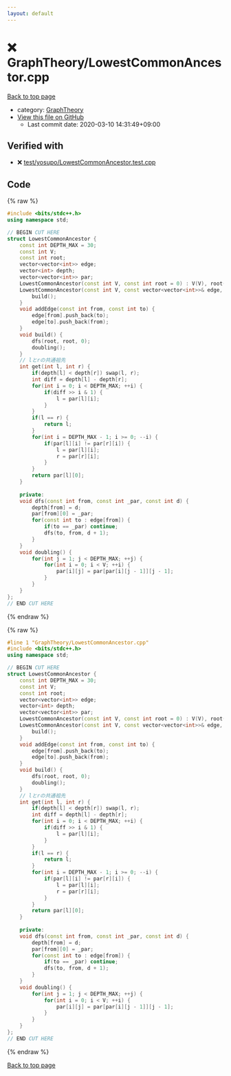 ```yaml
---
layout: default
---
```


<!-- mathjax config similar to math.stackexchange -->
<script type="text/javascript" async
  src="https://cdnjs.cloudflare.com/ajax/libs/mathjax/2.7.5/MathJax.js?config=TeX-MML-AM_CHTML">
</script>
<script type="text/x-mathjax-config">
  MathJax.Hub.Config({
    TeX: { equationNumbers: { autoNumber: "AMS" }},
    tex2jax: {
      inlineMath: [ ['$','$'] ],
      processEscapes: true
    },
    "HTML-CSS": { matchFontHeight: false },
    displayAlign: "left",
    displayIndent: "2em"
  });
</script>

<script type="text/javascript" src="https://cdnjs.cloudflare.com/ajax/libs/jquery/3.4.1/jquery.min.js"></script>
<script src="https://cdn.jsdelivr.net/npm/jquery-balloon-js@1.1.2/jquery.balloon.min.js" integrity="sha256-ZEYs9VrgAeNuPvs15E39OsyOJaIkXEEt10fzxJ20+2I=" crossorigin="anonymous"></script>
<script type="text/javascript" src="../../assets/js/copy-button.js"></script>
<link rel="stylesheet" href="../../assets/css/copy-button.css" />


# :x: GraphTheory/LowestCommonAncestor.cpp

<a href="../../index.html">Back to top page</a>

* category: <a href="../../index.html#f381732df2a59e8e35d7811ba3c2868c">GraphTheory</a>
* <a href="{{ site.github.repository_url }}/blob/master/GraphTheory/LowestCommonAncestor.cpp">View this file on GitHub</a>
    - Last commit date: 2020-03-10 14:31:49+09:00




## Verified with

* :x: <a href="../../verify/test/yosupo/LowestCommonAncestor.test.cpp.html">test/yosupo/LowestCommonAncestor.test.cpp</a>


## Code

<a id="unbundled"></a>
{% raw %}
```cpp
#include <bits/stdc++.h>
using namespace std;

// BEGIN CUT HERE
struct LowestCommonAncestor {
	const int DEPTH_MAX = 30;
	const int V;
	const int root;
	vector<vector<int>> edge;
	vector<int> depth;
	vector<vector<int>> par;
	LowestCommonAncestor(const int V, const int root = 0) : V(V), root(root), edge(vector<vector<int>>(V, vector<int>())), depth(vector<int>(V)), par(vector<vector<int>>(V, vector<int>(DEPTH_MAX, root))) {}
	LowestCommonAncestor(const int V, const vector<vector<int>>& edge, const int root = 0) : V(V), edge(edge), root(root), depth(vector<int>(V)), par(vector<vector<int>>(V, vector<int>(DEPTH_MAX, root))) {
		build();
	}
	void addEdge(const int from, const int to) {
		edge[from].push_back(to);
		edge[to].push_back(from);
	}
	void build() {
		dfs(root, root, 0);
		doubling();
	}
	// lとrの共通祖先
	int get(int l, int r) {
		if(depth[l] < depth[r]) swap(l, r);
		int diff = depth[l] - depth[r];
		for(int i = 0; i < DEPTH_MAX; ++i) {
			if(diff >> i & 1) {
				l = par[l][i];
			}
		}
		if(l == r) {
			return l;
		}
		for(int i = DEPTH_MAX - 1; i >= 0; --i) {
			if(par[l][i] != par[r][i]) {
				l = par[l][i];
				r = par[r][i];
			}
		}
		return par[l][0];
	}
	
	private:
	void dfs(const int from, const int _par, const int d) {
		depth[from] = d;
		par[from][0] = _par;
		for(const int to : edge[from]) {
			if(to == _par) continue;
			dfs(to, from, d + 1);
		}
	}
	void doubling() {
		for(int j = 1; j < DEPTH_MAX; ++j) {
			for(int i = 0; i < V; ++i) {
				par[i][j] = par[par[i][j - 1]][j - 1];
			}
		}
	}
};
// END CUT HERE

```
{% endraw %}

<a id="bundled"></a>
{% raw %}
```cpp
#line 1 "GraphTheory/LowestCommonAncestor.cpp"
#include <bits/stdc++.h>
using namespace std;

// BEGIN CUT HERE
struct LowestCommonAncestor {
	const int DEPTH_MAX = 30;
	const int V;
	const int root;
	vector<vector<int>> edge;
	vector<int> depth;
	vector<vector<int>> par;
	LowestCommonAncestor(const int V, const int root = 0) : V(V), root(root), edge(vector<vector<int>>(V, vector<int>())), depth(vector<int>(V)), par(vector<vector<int>>(V, vector<int>(DEPTH_MAX, root))) {}
	LowestCommonAncestor(const int V, const vector<vector<int>>& edge, const int root = 0) : V(V), edge(edge), root(root), depth(vector<int>(V)), par(vector<vector<int>>(V, vector<int>(DEPTH_MAX, root))) {
		build();
	}
	void addEdge(const int from, const int to) {
		edge[from].push_back(to);
		edge[to].push_back(from);
	}
	void build() {
		dfs(root, root, 0);
		doubling();
	}
	// lとrの共通祖先
	int get(int l, int r) {
		if(depth[l] < depth[r]) swap(l, r);
		int diff = depth[l] - depth[r];
		for(int i = 0; i < DEPTH_MAX; ++i) {
			if(diff >> i & 1) {
				l = par[l][i];
			}
		}
		if(l == r) {
			return l;
		}
		for(int i = DEPTH_MAX - 1; i >= 0; --i) {
			if(par[l][i] != par[r][i]) {
				l = par[l][i];
				r = par[r][i];
			}
		}
		return par[l][0];
	}
	
	private:
	void dfs(const int from, const int _par, const int d) {
		depth[from] = d;
		par[from][0] = _par;
		for(const int to : edge[from]) {
			if(to == _par) continue;
			dfs(to, from, d + 1);
		}
	}
	void doubling() {
		for(int j = 1; j < DEPTH_MAX; ++j) {
			for(int i = 0; i < V; ++i) {
				par[i][j] = par[par[i][j - 1]][j - 1];
			}
		}
	}
};
// END CUT HERE

```
{% endraw %}

<a href="../../index.html">Back to top page</a>

